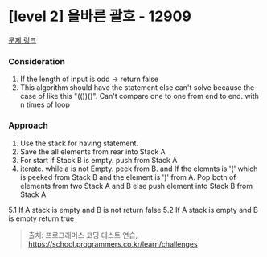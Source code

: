 # [level 2] 올바른 괄호 - 12909 

[문제 링크](https://school.programmers.co.kr/learn/courses/30/lessons/12909) 

### Consideration
1. If the length of input is odd -> return false
2. This algorithm should have the statement else can't solve because the case of like this "(())()". Can't compare one to one from end to end. with n times of loop


### Approach
1. Use the stack for having statement.
2. Save the all elements from rear into Stack A
3. For start if Stack B is empty. push from Stack A
4. iterate. while a is not Empty. peek from B. and If the elemnts is '(' which is peeked from Stack B and the element is ')' from A. Pop both of elements from two Stack A and B else push element into Stack B from Stack A
   
5.1 If A stack is empty and B is not return false
5.2 If A stack is empty and B is empty return true



> 출처: 프로그래머스 코딩 테스트 연습, https://school.programmers.co.kr/learn/challenges
